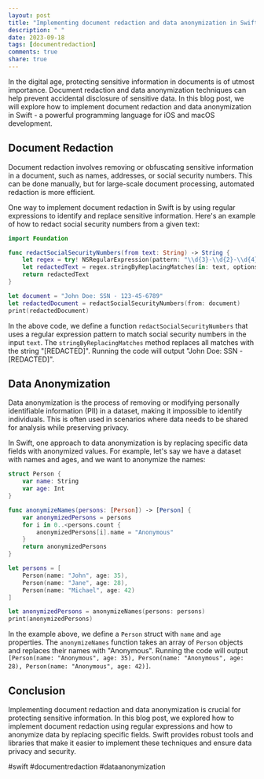 ```yaml
---
layout: post
title: "Implementing document redaction and data anonymization in Swift"
description: " "
date: 2023-09-18
tags: [documentredaction]
comments: true
share: true
---
```


In the digital age, protecting sensitive information in documents is of utmost importance. Document redaction and data anonymization techniques can help prevent accidental disclosure of sensitive data. In this blog post, we will explore how to implement document redaction and data anonymization in Swift - a powerful programming language for iOS and macOS development.

## Document Redaction

Document redaction involves removing or obfuscating sensitive information in a document, such as names, addresses, or social security numbers. This can be done manually, but for large-scale document processing, automated redaction is more efficient.

One way to implement document redaction in Swift is by using regular expressions to identify and replace sensitive information. Here's an example of how to redact social security numbers from a given text:

```swift
import Foundation

func redactSocialSecurityNumbers(from text: String) -> String {
    let regex = try! NSRegularExpression(pattern: "\\d{3}-\\d{2}-\\d{4}", options: [])
    let redactedText = regex.stringByReplacingMatches(in: text, options: [], range: NSRange(location: 0, length: text.utf16.count), withTemplate: "[REDACTED]")
    return redactedText
}

let document = "John Doe: SSN - 123-45-6789"
let redactedDocument = redactSocialSecurityNumbers(from: document)
print(redactedDocument)
```

In the above code, we define a function `redactSocialSecurityNumbers` that uses a regular expression pattern to match social security numbers in the input `text`. The `stringByReplacingMatches` method replaces all matches with the string "[REDACTED]". Running the code will output "John Doe: SSN - [REDACTED]".

## Data Anonymization

Data anonymization is the process of removing or modifying personally identifiable information (PII) in a dataset, making it impossible to identify individuals. This is often used in scenarios where data needs to be shared for analysis while preserving privacy.

In Swift, one approach to data anonymization is by replacing specific data fields with anonymized values. For example, let's say we have a dataset with names and ages, and we want to anonymize the names:

```swift
struct Person {
    var name: String
    var age: Int
}

func anonymizeNames(persons: [Person]) -> [Person] {
    var anonymizedPersons = persons
    for i in 0..<persons.count {
        anonymizedPersons[i].name = "Anonymous"
    }
    return anonymizedPersons
}

let persons = [
    Person(name: "John", age: 35),
    Person(name: "Jane", age: 28),
    Person(name: "Michael", age: 42)
]

let anonymizedPersons = anonymizeNames(persons: persons)
print(anonymizedPersons)
```

In the example above, we define a `Person` struct with `name` and `age` properties. The `anonymizeNames` function takes an array of `Person` objects and replaces their names with "Anonymous". Running the code will output `[Person(name: "Anonymous", age: 35), Person(name: "Anonymous", age: 28), Person(name: "Anonymous", age: 42)]`.

## Conclusion

Implementing document redaction and data anonymization is crucial for protecting sensitive information. In this blog post, we explored how to implement document redaction using regular expressions and how to anonymize data by replacing specific fields. Swift provides robust tools and libraries that make it easier to implement these techniques and ensure data privacy and security.

#swift #documentredaction #dataanonymization